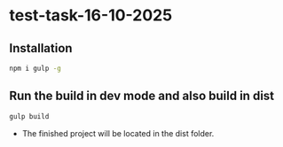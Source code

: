 # test-task-16-10-2025

## Installation

```bash
npm i gulp -g
```

## Run the build in dev mode and also build in dist

```bash
gulp build
```

- The finished project will be located in the dist folder.
